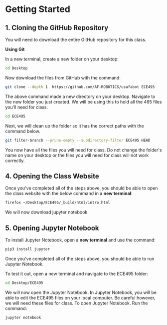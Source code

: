 # Getting Started


## 1. Cloning the GitHub Repository

You will need to download the entire GitHub repository for this class.

**Using Git**

In a new terminal, create a new folder on your desktop:

```bash
cd Desktop
```

Now download the files from GitHub with the command:

```bash
git clone --depth 1  https://github.com/AF-ROBOTICS/usafabot ECE495
```

The above command made a new directory on your desktop. Navigate to the new folder you just created. We will be using this to hold all the 495 files you'll need for class.

```bash
cd ECE495
```

Next, we will clean up the folder so it has the correct paths with the command below.

```bash
git filter-branch --prune-empty --subdirectory-filter ECE495 HEAD
```

You now have all the files you will need for class. Do not change the folder's name on your desktop or the files you will need for class will not work correctly.


## 4. Opening the Class Website

Once you've completed all of the steps above, you should be able to open the class website with the below command in a **new terminal**:

```bash
firefox ~/Desktop/ECE495/_build/html/intro.html
```

We will now download jupyter notebook.


## 5. Opening Jupyter Notebook

To install Jupyter Notebook, open a **new terminal** and use the command:

```bash
pip3 install jupyter
```

Once you've completed all of the steps above, you should be able to run Jupyter Notebook.

To test it out, open a new terminal and navigate to the ECE495 folder: 

```bash
cd Desktop/ECE495
```

We will now open the Jupyter Notebook. In Jupyter Notebook, you will be able to edit the ECE495 files on your local computer. Be careful however, we will need these files for class. To open Jupyter Notebook. Run the command:

```bash
jupyter notebook
```